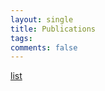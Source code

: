```yaml
---
layout: single
title: Publications
tags: 
comments: false
---
```



[list](https://www.researchgate.net/scientific-contributions/59221316_Reshama_Shaikh)
